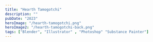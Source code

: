 ```yaml
---
title: "Hearth Tamogotchi"
description: ""
pubDate: "2023"
heroImage: "/hearth-tamogotchi.png"
heroImage2: "/hearth-tamogotchi-back.png"
tags: ["Blender", "Illustrator" , "Photoshop" "Substance Painter"]
---
```

